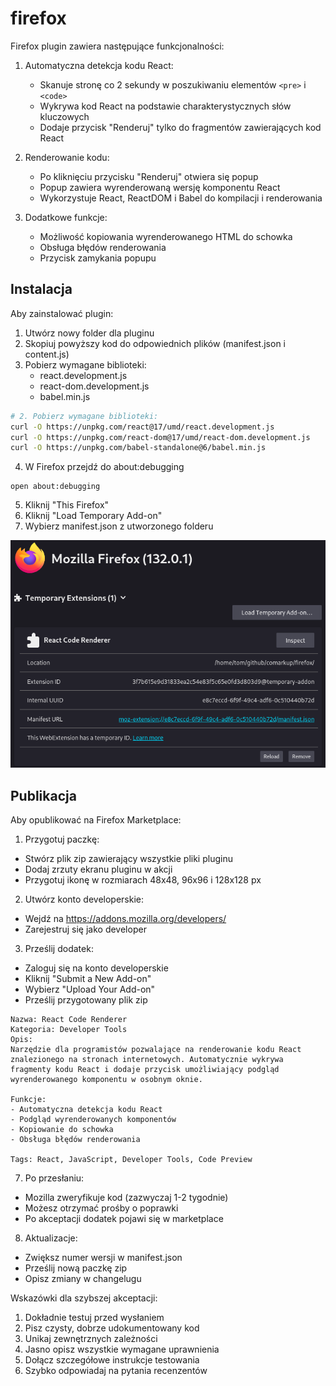 # firefox

Firefox plugin zawiera następujące funkcjonalności:

1. Automatyczna detekcja kodu React:
    - Skanuje stronę co 2 sekundy w poszukiwaniu elementów `<pre>` i `<code>`
    - Wykrywa kod React na podstawie charakterystycznych słów kluczowych
    - Dodaje przycisk "Renderuj" tylko do fragmentów zawierających kod React

2. Renderowanie kodu:
    - Po kliknięciu przycisku "Renderuj" otwiera się popup
    - Popup zawiera wyrenderowaną wersję komponentu React
    - Wykorzystuje React, ReactDOM i Babel do kompilacji i renderowania

3. Dodatkowe funkcje:
    - Możliwość kopiowania wyrenderowanego HTML do schowka
    - Obsługa błędów renderowania
    - Przycisk zamykania popupu

## Instalacja

Aby zainstalować plugin:

1. Utwórz nowy folder dla pluginu
2. Skopiuj powyższy kod do odpowiednich plików (manifest.json i content.js)
3. Pobierz wymagane biblioteki:
    - react.development.js
    - react-dom.development.js
    - babel.min.js
```bash
# 2. Pobierz wymagane biblioteki:
curl -O https://unpkg.com/react@17/umd/react.development.js
curl -O https://unpkg.com/react-dom@17/umd/react-dom.development.js
curl -O https://unpkg.com/babel-standalone@6/babel.min.js
```

4. W Firefox przejdź do about:debugging
```
open about:debugging
```

5. Kliknij "This Firefox"
6. Kliknij "Load Temporary Add-on"
7. Wybierz manifest.json z utworzonego folderu

![img.png](img.png)


## Publikacja

Aby opublikować na Firefox Marketplace:

1. Przygotuj paczkę:
- Stwórz plik zip zawierający wszystkie pliki pluginu
- Dodaj zrzuty ekranu pluginu w akcji
- Przygotuj ikonę w rozmiarach 48x48, 96x96 i 128x128 px

2. Utwórz konto developerskie:
- Wejdź na https://addons.mozilla.org/developers/
- Zarejestruj się jako developer

3. Prześlij dodatek:
- Zaloguj się na konto developerskie
- Kliknij "Submit a New Add-on"
- Wybierz "Upload Your Add-on"
- Prześlij przygotowany plik zip


```plaintext
Nazwa: React Code Renderer
Kategoria: Developer Tools
Opis: 
Narzędzie dla programistów pozwalające na renderowanie kodu React znalezionego na stronach internetowych. Automatycznie wykrywa fragmenty kodu React i dodaje przycisk umożliwiający podgląd wyrenderowanego komponentu w osobnym oknie.

Funkcje:
- Automatyczna detekcja kodu React
- Podgląd wyrenderowanych komponentów
- Kopiowanie do schowka
- Obsługa błędów renderowania

Tags: React, JavaScript, Developer Tools, Code Preview
```


7. Po przesłaniu:
- Mozilla zweryfikuje kod (zazwyczaj 1-2 tygodnie)
- Możesz otrzymać prośby o poprawki
- Po akceptacji dodatek pojawi się w marketplace

8. Aktualizacje:
- Zwiększ numer wersji w manifest.json
- Prześlij nową paczkę zip
- Opisz zmiany w changelugu

Wskazówki dla szybszej akceptacji:
1. Dokładnie testuj przed wysłaniem
2. Pisz czysty, dobrze udokumentowany kod
3. Unikaj zewnętrznych zależności
4. Jasno opisz wszystkie wymagane uprawnienia
5. Dołącz szczegółowe instrukcje testowania
6. Szybko odpowiadaj na pytania recenzentów

